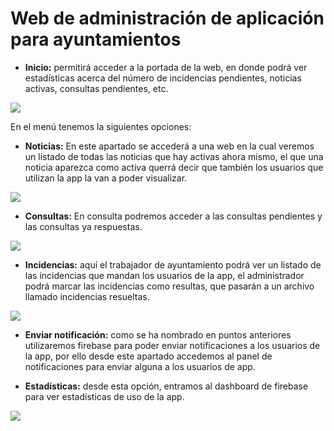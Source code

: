 <h1>Web de administración de aplicación para ayuntamientos</h1>

+ <b>Inicio:</b> permitirá acceder a la portada de la web, en donde podrá ver estadísticas acerca del número de incidencias pendientes, noticias activas, consultas pendientes, etc.

<img src="https://i.ibb.co/0FRcLyq/Screenshot-2.jpg"/>

En el menú tenemos la siguientes opciones:

+ <b>Noticias:</b> En este apartado se accederá a una web en la cual veremos un listado de todas las noticias que hay activas ahora mismo, el que una noticia aparezca como activa querrá decir que también los usuarios que utilizan la app la van a poder visualizar.

<img src="https://i.ibb.co/JCX84tY/Screenshot-3.jpg"/>

+ <b>Consultas:</b> En consulta podremos acceder a las consultas pendientes y las consultas ya respuestas.

<img src="https://i.ibb.co/7tXhZQY/Screenshot-4.jpg"/>

+ <b>Incidencias:</b> aquí el trabajador de ayuntamiento podrá ver un listado de las incidencias que mandan los usuarios de la app, el administrador podrá marcar las incidencias como resultas, que pasarán a un archivo llamado incidencias resueltas.

<img src="https://i.ibb.co/xJ8vptS/Screenshot-5.jpg"/>

+ <b>Enviar notificación:</b> como se ha nombrado en puntos anteriores utilizaremos firebase para poder enviar notificaciones a los usuarios de la app, por ello desde este apartado accedemos al panel de notificaciones para enviar alguna a los usuarios de app.

+ <b>Estadísticas:</b> desde esta opción, entramos al dashboard de firebase para ver estadísticas de uso de la app.

<img src="https://i.ibb.co/JvzVMmN/Screenshot-6.jpg"/>
